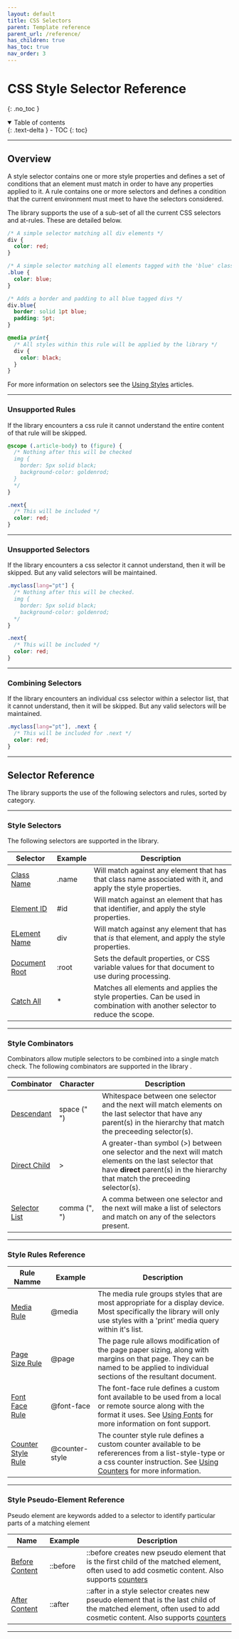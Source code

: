 ```yaml
---
layout: default
title: CSS Selectors
parent: Template reference
parent_url: /reference/
has_children: true
has_toc: true
nav_order: 3
---
```


# CSS Style Selector Reference
{: .no_toc }


<details open markdown="block">
  <summary>
    Table of contents
  </summary>
  {: .text-delta }
- TOC
{: toc}
</details>

---

## Overview

A style selector contains one or more style properties and defines a set of conditions that an element must match in order to have any properties applied to it.
A rule contains one or more selectors and defines a condition that the current environment must meet to have the selectors considered.

The library supports the use of a sub-set of all the current CSS selectors and at-rules. These are detailed below.

```css
/* A simple selector matching all div elements */
div {
  color: red;
}

/* A simple selector matching all elements tagged with the 'blue' class */
.blue {
  color: blue;
}

/* Adds a border and padding to all blue tagged divs */
div.blue{
  border: solid 1pt blue;
  padding: 5pt;
}

@media print{
  /* All styles within this rule will be applied by the library */
  div {
    color: black;
  }
}
```

For more information on selectors see the <a href='/learning/styles/'>Using Styles</a> articles.

---

### Unsupported Rules

If the library encounters a css rule it cannot understand the entire content of that rule will be skipped.

```css
@scope (.article-body) to (figure) {
  /* Nothing after this will be checked
  img {
    border: 5px solid black;
    background-color: goldenrod;
  }
  */
}

.next{
  /* This will be included */
  color: red;
}
```

---

### Unsupported Selectors

If the library encounters a css selector it cannot understand, then it will be skipped. But any valid selectors will be maintained.

```css
.myclass[lang="pt"] {
  /* Nothing after this will be checked.
  img {
    border: 5px solid black;
    background-color: goldenrod;
  */
}

.next{
  /* This will be included */
  color: red;
}
```

---

### Combining Selectors

If the library encounters an individual css selector within a selector list, that it cannot understand, then it will be skipped. But any valid selectors will be maintained.

```css
.myclass[lang="pt"], .next {
  /* This will be included for .next */
  color: red;
}
```

---


## Selector Reference

The library supports the use of the following selectors and rules, sorted by category.

---

### Style Selectors

The following selectors are supported in the library.


| Selector  | Example  | Description |
|---|---|---|
| <a href='selectors/class.html' >Class Name</a>   | .name | Will match against any element that has that class name associated with it, and apply the style properties.   |
| <a href='selectors/id.html' >Element ID</a>   | #id | Will match against an element that has that identifier, and apply the style properties.   |
| <a href='selectors/tag.html' >ELement Name</a>   | div | Will match against any element that has that *is* that element, and apply the style properties.   |
| <a href='selectors/root.html' >Document Root</a>   | :root | Sets the default properties, or CSS variable values for that document to use during processing.   |
| <a href='selectors/all.html' >Catch All</a>   | \* | Matches all elements and applies the style properties. Can be used in combination with another selector to reduce the scope.   |

---

### Style Combinators


Combinators allow mutiple selectors to be combined into a single match check. The following combinators are supported in the library .


| Combinator  | Character  | Description |
|---|---|---|
| <a href='combinators/descendant.html' >Descendant</a>   | space (" ") | Whitespace between one selector and the next will match elements on the last selector that have any parent(s) in the hierarchy that match the preceeding selector(s).   |
| <a href='combinators/child.html' >Direct Child</a>   | &gt; | A greater-than symbol (&gt;) between one selector and the next will match elements on the last selector that have **direct** parent(s) in the hierarchy that match the preceeding selector(s).   |
| <a href='combinators/list.html' >Selector List</a>   | comma (", ") | A comma between one selector and the next will make a list of selectors and match on any of the selectors present.   |

---

### Style Rules Reference


| Rule Namme  | Example  | Description |
|---|---|---|
| <a href='combinators/media.html' >Media Rule</a>   | @media | The media rule groups styles that are most appropriate for a display device. Most specifically the library will only use styles with a 'print' media query within it's list.   |
| <a href='combinators/page.html' >Page Size Rule</a>   | @page | The page rule allows modification of the page paper sizing, along with margins on that page. They can be named to be applied to individual sections of the resultant document.  |
| <a href='combinators/font-face.html' >Font Face Rule</a>   | @font-face | The font-face rule defines a custom font available to be used from a local or remote source along with the format it uses. See <a href='/learning/styles/fonts.html' >Using Fonts</a> for more information on font support.   |
| <a href='combinators/counter-style.html' >Counter Style Rule</a>   | @counter-style | The counter style rule defines a custom counter available to be refererences from a list-style-type or a css counter instruction. See <a href='/learning/styles/counters.html' >Using Counters</a> for more information.   |

---

### Style Pseudo-Element Reference

Pseudo element are keywords added to a selector to identify particular parts of a matching element 

| Name  | Example  | Description |
|---|---|---|
| <a href='pseudo/before.html' >Before Content</a>   | ::before | ::before creates new pseudo element that is the first child of the matched element, often used to add cosmetic content. Also supports <a href='/learning/styles/counters.html' >counters</a>  |
| <a href='pseudo/after.html' >After Content</a>   | ::after | ::after in a style selector creates new pseudo element that is the last child of the matched element, often used to add cosmetic content. Also supports <a href='/learning/styles/counters.html' >counters</a>  |


---


